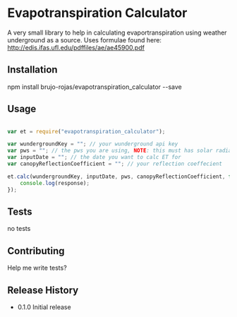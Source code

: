 Evapotranspiration Calculator
=========

A very small library to help in calculating evaportranspiration using weather underground as a source. Uses formulae found here: http://edis.ifas.ufl.edu/pdffiles/ae/ae45900.pdf

## Installation

  npm install brujo-rojas/evapotranspiration_calculator --save

## Usage

```javascript

var et = require("evapotranspiration_calculator");

var wundergroundKey = ""; // your wunderground api key
var pws = ""; // the pws you are using, NOTE: this must has solar radiation and wind speed
var inputDate = ""; // the date you want to calc ET for
var canopyReflectionCoefficient = ""; // your reflection coeffecient

et.calc(wundergroundKey, inputDate, pws, canopyReflectionCoefficient, function(response) {
	console.log(response);
});

```

## Tests

  no tests 

## Contributing

Help me write tests? 

## Release History

* 0.1.0 Initial release
